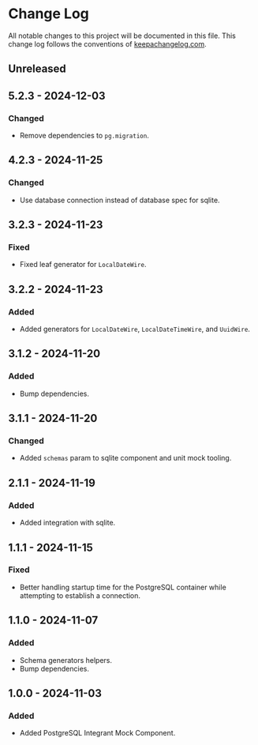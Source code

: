 # Change Log

All notable changes to this project will be documented in this file. This change log follows the conventions
of [keepachangelog.com](http://keepachangelog.com/).

## Unreleased

## 5.2.3 - 2024-12-03

### Changed

- Remove dependencies to `pg.migration`.

## 4.2.3 - 2024-11-25

### Changed

- Use database connection instead of database spec for sqlite.

## 3.2.3 - 2024-11-23

### Fixed

- Fixed leaf generator for `LocalDateWire`.

## 3.2.2 - 2024-11-23

### Added

- Added generators for `LocalDateWire`, `LocalDateTimeWire`, and `UuidWire`.

## 3.1.2 - 2024-11-20

### Added

- Bump dependencies.

## 3.1.1 - 2024-11-20

### Changed

- Added `schemas` param to sqlite component and unit mock tooling.

## 2.1.1 - 2024-11-19

### Added

- Added integration with sqlite.

## 1.1.1 - 2024-11-15

### Fixed

- Better handling startup time for the PostgreSQL container while attempting to establish a connection.

## 1.1.0 - 2024-11-07

### Added

- Schema generators helpers.
- Bump dependencies.

## 1.0.0 - 2024-11-03

### Added

- Added PostgreSQL Integrant Mock Component.
